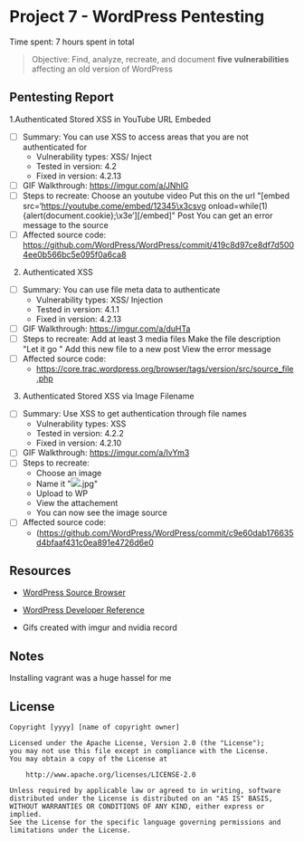 # Project 7 - WordPress Pentesting

Time spent: 7 hours spent in total

> Objective: Find, analyze, recreate, and document **five vulnerabilities** affecting an old version of WordPress

## Pentesting Report

1.Authenticated Stored XSS in YouTube URL Embeded
  - [ ] Summary: You can use XSS to access areas that you are not authenticated for 
    - Vulnerability types: XSS/ Inject
    - Tested in version: 4.2
    - Fixed in version:  4.2.13
  - [ ] GIF Walkthrough: https://imgur.com/a/JNhlG
  - [ ] Steps to recreate: 
      Choose an youtube video 
      Put this on the url "[embed src=‘https://youtube.come/embed/12345\x3csvg onload=while(1){alert(document.cookie};\x3e’][/embed]" 
      Post
      You can get an error message to the source
  - [ ] Affected source code:
    https://github.com/WordPress/WordPress/commit/419c8d97ce8df7d5004ee0b566bc5e095f0a6ca8

2.  Authenticated XSS
  - [ ] Summary:  You can use file meta data to authenticate
    - Vulnerability types: XSS/ Injection
    - Tested in version: 4.1.1
    - Fixed in version: 4.2.13
  - [ ] GIF Walkthrough: https://imgur.com/a/duHTa
  - [ ] Steps to recreate: 
      Add at least 3 media files
      Make the file description "Let it go <noscript/><script>alert(document.cookie);</script>" 
      Add this new file to a new post
      View the error message
  - [ ] Affected source code:
    - https://core.trac.wordpress.org/browser/tags/version/src/source_file.php

3. Authenticated Stored XSS  via Image Filename
  - [ ] Summary: Use XSS to get authentication through file names
    - Vulnerability types: XSS
    - Tested in version: 4.2.2
    - Fixed in version: 4.2.10
  - [ ] GIF Walkthrough: https://imgur.com/a/IvYm3
  - [ ] Steps to recreate: 
      - Choose an image
      - Name it "<img src=a onerror=alert(document.cookie)>.jpg"
      - Upload to WP
      - View the attachement
      - You can now see the image source
  - [ ] Affected source code:
      - (https://github.com/WordPress/WordPress/commit/c9e60dab176635d4bfaaf431c0ea891e4726d6e0



## Resources

- [WordPress Source Browser](https://core.trac.wordpress.org/browser/)
- [WordPress Developer Reference](https://developer.wordpress.org/reference/)

- Gifs created with imgur and nvidia record
## Notes

Installing vagrant was a huge hassel for me 

## License

    Copyright [yyyy] [name of copyright owner]

    Licensed under the Apache License, Version 2.0 (the "License");
    you may not use this file except in compliance with the License.
    You may obtain a copy of the License at

        http://www.apache.org/licenses/LICENSE-2.0

    Unless required by applicable law or agreed to in writing, software
    distributed under the License is distributed on an "AS IS" BASIS,
    WITHOUT WARRANTIES OR CONDITIONS OF ANY KIND, either express or implied.
    See the License for the specific language governing permissions and
    limitations under the License.
